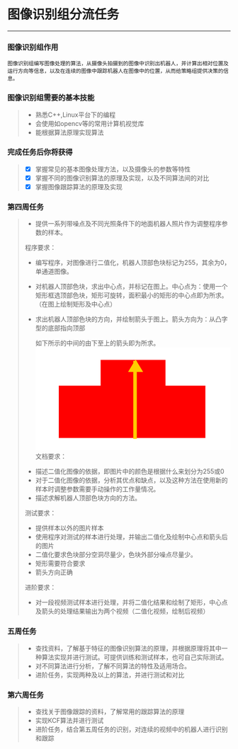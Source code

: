 # 图像识别组分流任务

---

### 图像识别组作用
    图像识别组编写图像处理的算法，从摄像头拍摄到的图像中识别出机器人，并计算出相对位置及运行方向等信息，以及在连续的图像中跟踪机器人在图像中的位置，从而给策略组提供决策的信息。

### 图像识别组需要的基本技能
> * 熟悉C++,Linux平台下的编程
> * 会使用如opencv等的常用计算机视觉库
> * 能根据算法原理实现算法

### 完成任务后你将获得
> - [x] 掌握常见的基本图像处理方法，以及摄像头的参数等特性
> - [x] 掌握不同的图像识别算法的原理及实现，以及不同算法间的对比
> - [x] 掌握图像跟踪算法的原理及实现

### 第四周任务
> * 提供一系列带噪点及不同光照条件下的地面机器人照片作为调整程序参数的样本。
>
> 程序要求：
>
> * 编写程序，对图像进行二值化，机器人顶部色块标记为255，其余为0，单通道图像。
>
> * 对机器人顶部色块，求出中心点，并标记在图上。中心点为：使用一个矩形框选顶部色块，矩形可旋转，面积最小的矩形的中心点即为所求。（在图上绘制矩形及中心点）
>
> * 求出机器人顶部色块的方向，并绘制箭头于图上。箭头方向为：从凸字型的底部指向顶部
>
>   如下所示的中间的由下至上的箭头即为所求。
> ![image](vision_group_task1_img0.png) 
> 文档要求：
>
> - 描述二值化图像的依据，即图片中的颜色是根据什么来划分为255或0
> - 对于二值化图像的依据，分析其优点和缺点，以及这种方法在使用新的样本时调整参数需要手动操作的工作量情况。
> - 描述求解机器人顶部色块方向的方法。
>
> 测试要求：
>
> - 提供样本以外的图片样本
> - 使用程序对测试的样本进行处理，并输出二值化及绘制中心点和箭头后的图片
> - 二值化要求色块部分空洞尽量少，色块外部分噪点尽量少。
> - 矩形需要符合要求
> - 箭头方向正确
>
> 进阶要求：
>
> - 对一段视频测试样本进行处理，并将二值化结果和绘制了矩形，中心点及箭头的处理结果输出为两个视频（二值化视频，绘制后视频）

### 五周任务
> * 查找资料，了解基于特征的图像识别算法的原理，并根据原理将其中一种算法实现并进行测试。可提供训练和测试样本，也可自己实际测试。
> * 对不同算法进行分析，了解不同算法的特性及适用场合。
> * 进阶任务，实现两种及以上的算法，并进行测试和对比

### 第六周任务
> * 查找关于图像跟踪的资料，了解常用的跟踪算法的原理
> * 实现KCF算法并进行测试
> * 进阶任务，结合第五周任务的识别，对连续的视频中的机器人进行识别和跟踪





